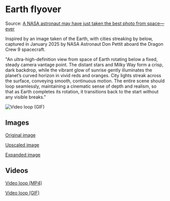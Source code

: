 # Earth flyover
Source: [A NASA astronaut may have just taken the best photo from space—ever](https://arstechnica.com/space/2025/01/a-nasa-astronaut-may-have-just-taken-the-best-photo-from-space-ever/)

Inspired by an image taken of the Earth, with cities streaking by below, captured in January 2025 by NASA Astronaut Don Pettit aboard the Dragon Crew 9 spacecraft.

"An ultra-high-definition view from space of Earth rotating below a fixed, steady camera vantage point. The distant stars and Milky Way form a crisp, dark backdrop, while the vibrant glow of sunrise gently illuminates the planet’s curved horizon in vivid reds and oranges. City lights streak across the surface, conveying smooth, continuous motion. The entire scene should loop seamlessly, maintaining a cinematic sense of depth and realism, so that as Earth completes its rotation, it transitions back to the start without any visible breaks."

![Video loop (GIF)](./pettit-loop.gif)

## Images
[Original image](./pettit-original.jpg)

[Upscaled image](./pettit-upscaled.jpg) 

[Expanded image](./pettit-expanded.jpg)

## Videos
[Video loop (MP4)](./pettit-loop.mp4)

[Video loop (GIF)](./pettit-loop.gif)
